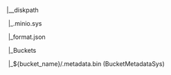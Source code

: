 |__diskpath

​				|_.minio.sys

​						|_format.json

​						|_Buckets

​								|_${bucket_name}/.metadata.bin (BucketMetadataSys)